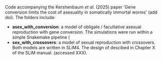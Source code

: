 Code accompanying the Kershenbaum *et al.* (2025) paper 'Gene conversion limits the cost of asexuality in somatically immortal worms' (add doi). The folders include:
- **asex_with_conversion**: a model of obligate / facultative asexual reproduction with gene conversion. The simulations were run within a simple Snakemake pipeline (
- **sex_with_crossovers**: a model of sexual reproduction with crossovers. 
  Both models are written in SLiM4. The design of descibed in Chapter X of the SLiM manual. (accessed XXX).
